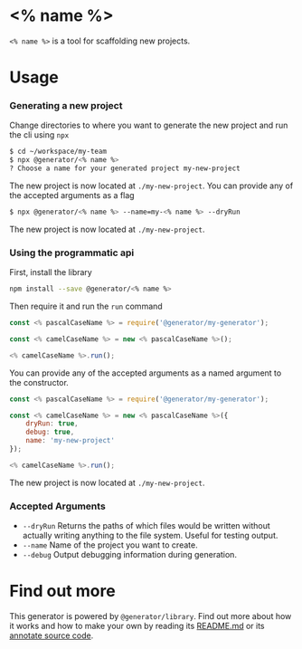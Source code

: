 # <% name %>

`<% name %>` is a tool for scaffolding new projects.

# Usage

### Generating a new project

Change directories to where you want to generate the new project and run the cli using `npx`

```sh
$ cd ~/workspace/my-team
$ npx @generator/<% name %>
? Choose a name for your generated project my-new-project
```

The new project is now located at `./my-new-project`. You can provide any of the accepted arguments as a flag

```sh
$ npx @generator/<% name %> --name=my-<% name %> --dryRun
```

The new project is now located at `./my-new-project`.

### Using the programmatic api

First, install the library

```sh
npm install --save @generator/<% name %>
```

Then require it and run the `run` command

```js
const <% pascalCaseName %> = require('@generator/my-generator');

const <% camelCaseName %> = new <% pascalCaseName %>();

<% camelCaseName %>.run();
```

You can provide any of the accepted arguments as a named argument to the constructor.

```js
const <% pascalCaseName %> = require('@generator/my-generator');

const <% camelCaseName %> = new <% pascalCaseName %>({
    dryRun: true,
    debug: true,
    name: 'my-new-project'
});

<% camelCaseName %>.run();
```

The new project is now located at `./my-new-project`.

### Accepted Arguments

* `--dryRun` Returns the paths of which files would be written without actually writing anything to the file system. Useful for testing output.
* `--name` Name of the project you want to create.
* `--debug` Output debugging information during generation.

# Find out more

This generator is powered by `@generator/library`.  Find out more about how it works and
how to make your own by reading its [README.md](https://github.com/doug-wade/generator-library)
or its [annotate source code](https://github.com/doug-wade/generator-library).
